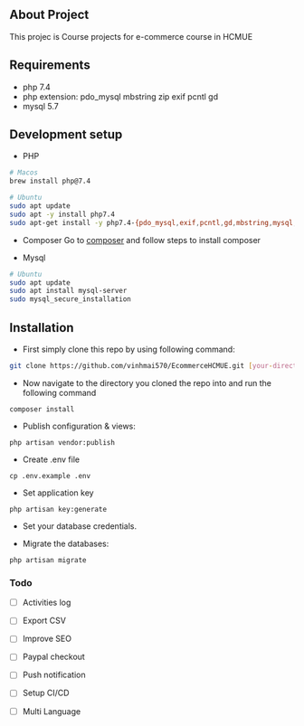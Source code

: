 ## About Project

This projec is Course projects for e-commerce course in HCMUE

## Requirements
* php 7.4
* php extension: pdo_mysql mbstring zip exif pcntl gd
* mysql 5.7

## Development setup

- PHP
```sh
# Macos
brew install php@7.4

# Ubuntu
sudo apt update
sudo apt -y install php7.4
sudo apt-get install -y php7.4-{pdo_mysql,exif,pcntl,gd,mbstring,mysql,zip,gd}
```

- Composer
Go to [composer](https://getcomposer.org/download/) and follow steps to install composer

- Mysql
```sh
# Ubuntu
sudo apt update
sudo apt install mysql-server
sudo mysql_secure_installation
```

## Installation
- First simply clone this repo by using following command:
```sh
git clone https://github.com/vinhmai570/EcommerceHCMUE.git [your-directory]
```

- Now navigate to the directory you cloned the repo into and run the following command
```
composer install
```

- Publish configuration & views:
```
php artisan vendor:publish
```

- Create .env file
```
cp .env.example .env
```

- Set application key
```
php artisan key:generate
```

- Set your database credentials.

- Migrate the databases:
```
php artisan migrate
```

### Todo

- [ ] Activities log

- [ ] Export CSV

- [ ] Improve SEO

- [ ] Paypal checkout

- [ ] Push notification

- [ ] Setup CI/CD

- [ ] Multi Language
